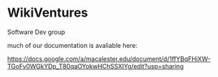# WikiVentures
Software Dev group

much of our documentation is avaliable here:

https://docs.google.com/a/macalester.edu/document/d/1ffYBqFHiXW-TGoFv0WGkYDp_T80qaOYokwHChSSXIYg/edit?usp=sharing
